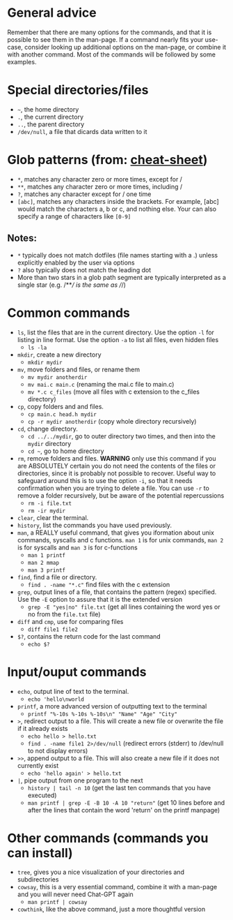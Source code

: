 # General advice
Remember that there are many options for the commands, and that it is possible to see them in the man-page. If a command nearly fits your use-case, consider looking up additional options on the man-page, or combine it with another command. Most of the commands will be followed by some examples.

# Special directories/files
- `~`, the home directory
- `.`, the current directory
- `..`, the parent directory
- `/dev/null`, a file that dicards data written to it

# Glob patterns (from: [cheat-sheet](https://github.com/begin/globbing/blob/master/cheatsheet.md))
- `*`, matches any character zero or more times, except for /
- `**`, matches any character zero or more times, including /
- `?`, matches any character except for / one time
-  `[abc]`, matches any characters inside the brackets. For example, [abc] would match the characters a, b or c, and nothing else. Your can also specify a range of characters like `[0-9]`

## Notes:
- `*` typically does not match dotfiles (file names starting with a .) unless explicitly enabled by the user via options
- `?` also typically does not match the leading dot
- More than two stars in a glob path segment are typically interpreted as a single star (e.g. /***/ is the same as /*/)

# Common commands
- `ls`, list the files that are in the current directory. Use the option `-l` for listing in line format. Use the option `-a` to list all files, even hidden files
    - `ls -la`
- `mkdir`, create a new directory
    - `mkdir mydir`
- `mv`, move folders and files, or rename them 
    - `mv mydir anotherdir`
    - `mv mai.c main.c` (renaming the mai.c file to main.c)
    - `mv *.c c_files` (move all files with c extension to the c_files directory)
- `cp`, copy folders and and files. 
    - `cp main.c head.h mydir`
    - `cp -r mydir anotherdir` (copy whole directory recursively)
- `cd`, change directory.
    - `cd ../../mydir`, go to outer directory two times, and then into the `mydir` directory
    - `cd ~`, go to home directory
- `rm`, remove folders and files. **WARNING** only use this command if you are ABSOLUTELY certain you do not need the contents of the files or directories, since it is probably not possible to recover. Useful way to safeguard around this is to use the option `-i`, so that it needs confirmation when you are trying to delete a file. You can use `-r` to remove a folder recursively, but be aware of the potential repercussions
    - `rm -i file.txt`
    - `rm -ir mydir`
- `clear`, clear the terminal.
- `history`, list the commands you have used previously. 
- `man`, a REALLY useful command, that gives you iformation about unix commands, syscalls and c functions. `man 1` is for unix commands, `man 2` is for syscalls and `man 3` is for c-functions
    - `man 1 printf` 
    - `man 2 mmap`
    - `man 3 printf`
- `find`, find a file or directory. 
    - `find . -name "*.c"` find files with the c extension
- `grep`, output lines of a file, that contains the pattern (regex) specified. Use the `-E` option to assure that it is the extended version
    - `grep -E "yes|no" file.txt` (get all lines containing the word yes or no from the `file.txt` file)
- `diff` and `cmp`, use for comparing files
    - `diff file1 file2`
- `$?`, contains the return code for the last command
    - `echo $?`
    

# Input/ouput commands
- `echo`, output line of text to the terminal.
    - `echo 'hello\nworld`
- `printf`, a more advanced version of outputting text to the terminal
    - `printf "%-10s %-10s %-10s\n" "Name" "Age" "City"`
- `>`, redirect output to a file. This will create a new file or overwrite the file if it already exists
    - `echo hello > hello.txt`
    - `find . -name file1 2>/dev/null` (redirect errors (stderr) to /dev/null to not display errors)
- `>>`, append output to a file. This will also create a new file if it does not currently exist
    - `echo 'hello again' > hello.txt`
- `|`, pipe output from one program to the next
   - `history | tail -n 10` (get the last ten commands that you have executed)
   - `man printf | grep -E -B 10 -A 10 "return"` (get 10 lines before and after the lines that contain the word 'return' on the printf manpage)

# Other commands (commands you can install)
- `tree`, gives you a nice visualization of your directories and subdirectories
- `cowsay`, this is a very essential command, combine it with a man-page and you will never need Chat-GPT again
    - `man printf | cowsay`
- `cowthink`, like the above command, just a more thoughtful version